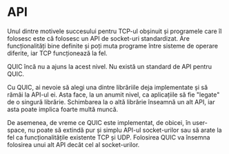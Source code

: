 # API

Unul dintre motivele succesului pentru TCP-ul obșinuit și programele care îl 
folosesc este că folosesc un API de socket-uri standardizat. Are funcționalități 
bine definite și poți muta programe între sisteme de operare diferite, iar TCP 
funcționează la fel.

QUIC încă nu a ajuns la acest nivel. Nu există un standard de API pentru QUIC.

Cu QUIC, ai nevoie să alegi una dintre librăriile deja implementate și să 
rămâi la API-ul ei. Asta face, la un anumit nivel, ca aplicațiile să fie 
"legate" de o singură librărie. Schimbarea la o altă librărie înseamnă un alt 
API, iar asta poate implica foarte multă muncă.

De asemenea, de vreme ce QUIC este implementat, de obicei, în user-space, nu 
poate să extindă pur și simplu API-ul socket-urilor sau să arate la fel ca 
funcționalitățile existente TCP și UDP. Folosirea QUIC va însemna folosirea 
unui alt API decât cel al socket-urilor.
